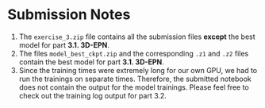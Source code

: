 # Submission Notes

1. The `exercise_3.zip` file contains all the submission files **except** the best model for part **3.1. 3D-EPN**.
2. The files `model_best_ckpt.zip` and the corresponding `.z1` and `.z2` files contain the best model for part **3.1. 3D-EPN**.
2. Since the training times were extremely long for our own GPU, we had to run the trainings on separate times. Therefore, the submitted notebook does not contain the output for the model trainings. Please feel free to check out the training log output for part 3.2.
